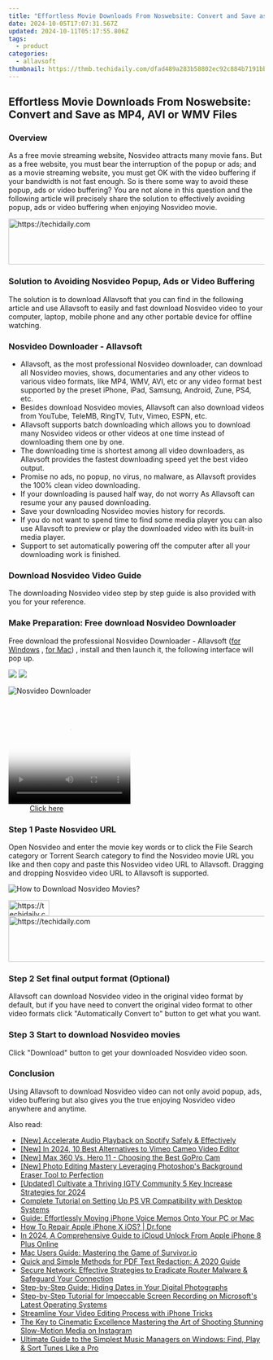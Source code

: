 ```yaml
---
title: "Effortless Movie Downloads From Noswebsite: Convert and Save as MP4, AVI or WMV Files"
date: 2024-10-05T17:07:31.567Z
updated: 2024-10-11T05:17:55.806Z
tags:
  - product
categories:
  - allavsoft
thumbnail: https://thmb.techidaily.com/dfad489a283b58802ec92c884b7191bbab4a284ecb771027987a79177a9a76e0.jpg
---
```


## Effortless Movie Downloads From Noswebsite: Convert and Save as MP4, AVI or WMV Files

### Overview

As a free movie streaming website, Nosvideo attracts many movie fans. But as a free website, you must bear the interruption of the popup or ads; and as a movie streaming website, you must get OK with the video buffering if your bandwidth is not fast enough. So is there some way to avoid these popup, ads or video buffering? You are not alone in this question and the following article will precisely share the solution to effectively avoiding popup, ads or video buffering when enjoying Nosvideo movie.

<!-- affiliate ads begin -->
<a href="https://appsumo.8odi.net/c/5597632/2118306/7443" target="_top" id="2118306">
  <img src="//a.impactradius-go.com/display-ad/7443-2118306" border="0" alt="https://techidaily.com" width="728" height="90"/>
</a>
<img height="0" width="0" src="https://appsumo.8odi.net/i/5597632/2118306/7443" style="position:absolute;visibility:hidden;" border="0" />
<!-- affiliate ads end -->

### Solution to Avoiding Nosvideo Popup, Ads or Video Buffering

The solution is to download Allavsoft that you can find in the following article and use Allavsoft to easily and fast download Nosvideo video to your computer, laptop, mobile phone and any other portable device for offline watching.

### Nosvideo Downloader - Allavsoft

* Allavsoft, as the most professional Nosvideo downloader, can download all Nosvideo movies, shows, documentaries and any other videos to various video formats, like MP4, WMV, AVI, etc or any video format best supported by the preset iPhone, iPad, Samsung, Android, Zune, PS4, etc.
* Besides download Nosvideo movies, Allavsoft can also download videos from YouTube, TeleMB, RingTV, Tutv, Vimeo, ESPN, etc.
* Allavsoft supports batch downloading which allows you to download many Nosvideo videos or other videos at one time instead of downloading them one by one.
* The downloading time is shortest among all video downloaders, as Allavsoft provides the fastest downloading speed yet the best video output.
* Promise no ads, no popup, no virus, no malware, as Allavsoft provides the 100% clean video downloading.
* If your downloading is paused half way, do not worry As Allavsoft can resume your any paused downloading.
* Save your downloading Nosvideo movies history for records.
* If you do not want to spend time to find some media player you can also use Allavsoft to preview or play the downloaded video with its built-in media player.
* Support to set automatically powering off the computer after all your downloading work is finished.

### Download Nosvideo Video Guide

The downloading Nosvideo video step by step guide is also provided with you for your reference.

### Make Preparation: Free download Nosvideo Downloader

Free download the professional Nosvideo Downloader - Allavsoft ([for Windows](https://tools.techidaily.com/allavsoft/products/) , [for Mac](https://tools.techidaily.com/allavsoft/products/)) , install and then launch it, the following interface will pop up.

[![](https://www.allavsoft.com/how-to/../images/how-to/free-download-win.jpg)](https://tools.techidaily.com/allavsoft/products/) [![](https://www.allavsoft.com/how-to/../images/how-to/free-download-mac.jpg)](https://tools.techidaily.com/allavsoft/products/)

![Nosvideo Downloader](https://www.allavsoft.com/how-to/../images/allavsoft/screen-shot-600.jpg)

<!-- affiliate ads begin -->
<span id="1912746">
					<video width="240" height="200" style="cursor:pointer"
           poster="//a.impactradius-go.com/display-clicktoplayimage/1912746.png"
           onclick="if(!this.playClicked){this.play();this.setAttribute('controls',true);this.playClicked=true;}">
	   <source src="//a.impactradius-go.com/display-ad/20231-1912746">
	   <img src="//a.impactradius-go.com/display-clicktoplayimage/1912746.png" style="border: none; height: 100%; width: 100%; object-fit: contain">
	</video>
	<div style="width:150px;text-align:center"><a href="javascript:window.open(decodeURIComponent('https%3A%2F%2Fmindmanager.sjv.io%2Fc%2F5597632%2F1912746%2F20231'), '_blank');void(0);">Click here</a></div>
</span>
<img height="0" width="0" src="https://imp.pxf.io/i/5597632/1912746/20231" style="position:absolute;visibility:hidden;" border="0" />
<!-- affiliate ads end -->

### Step 1 Paste Nosvideo URL

Open Nosvideo and enter the movie key words or to click the File Search category or Torrent Search category to find the Nosvideo movie URL you like and then copy and paste this Nosvideo video URL to Allavsoft. Dragging and dropping Nosvideo video URL to Allavsoft is supported.

![How to Download Nosvideo Movies?](https://www.allavsoft.com/how-to/../images/how-to/download-rtmp-video/download-rtmp-video.jpg)

<!-- affiliate ads begin -->
<a href="https://25home.pxf.io/c/5597632/2148634/16836" target="_top" id="2148634">
  <img src="//a.impactradius-go.com/display-ad/16836-2148634" border="0" alt="https://techidaily.com" width="80" height="31"/>
</a>
<img height="0" width="0" src="https://25home.pxf.io/i/5597632/2148634/16836" style="position:absolute;visibility:hidden;" border="0" />
<!-- affiliate ads end -->

<!-- affiliate ads begin -->
<a href="https://arkmc.pxf.io/c/5597632/352555/5172" target="_top" id="352555">
  <img src="//a.impactradius-go.com/display-ad/5172-352555" border="0" alt="https://techidaily.com" width="720" height="90"/>
</a>
<img height="0" width="0" src="https://arkmc.pxf.io/i/5597632/352555/5172" style="position:absolute;visibility:hidden;" border="0" />
<!-- affiliate ads end -->

### Step 2 Set final output format (Optional)

Allavsoft can download Nosvideo video in the original video format by default, but if you have need to convert the original video format to other video formats click "Automatically Convert to" button to get what you want.

### Step 3 Start to download Nosvideo movies

Click "Download" button to get your downloaded Nosvideo video soon.

### Conclusion

Using Allavsoft to download Nosvideo video can not only avoid popup, ads, video buffering but also gives you the true enjoying Nosvideo video anywhere and anytime.

<ins class="adsbygoogle"
     style="display:block"
     data-ad-format="autorelaxed"
     data-ad-client="ca-pub-7571918770474297"
     data-ad-slot="1223367746"></ins>

<ins class="adsbygoogle"
     style="display:block"
     data-ad-client="ca-pub-7571918770474297"
     data-ad-slot="8358498916"
     data-ad-format="auto"
     data-full-width-responsive="true"></ins>

<span class="atpl-alsoreadstyle">Also read:</span>
<div><ul>
<li><a href="https://fox-glue.techidaily.com/new-accelerate-audio-playback-on-spotify-safely-and-effectively/"><u>[New] Accelerate Audio Playback on Spotify Safely & Effectively</u></a></li>
<li><a href="https://vimeo-videos.techidaily.com/new-in-2024-10-best-alternatives-to-vimeo-cameo-video-editor/"><u>[New] In 2024, 10 Best Alternatives to Vimeo Cameo Video Editor</u></a></li>
<li><a href="https://extra-guidance.techidaily.com/new-max-360-vs-hero-11-choosing-the-best-gopro-cam/"><u>[New] Max 360 Vs. Hero 11 - Choosing the Best GoPro Cam</u></a></li>
<li><a href="https://extra-approaches.techidaily.com/new-photo-editing-mastery-leveraging-photoshops-background-eraser-tool-to-perfection/"><u>[New] Photo Editing Mastery Leveraging Photoshop's Background Eraser Tool to Perfection</u></a></li>
<li><a href="https://instagram-video-recordings.techidaily.com/updated-cultivate-a-thriving-igtv-community-5-key-increase-strategies-for-2024/"><u>[Updated] Cultivate a Thriving IGTV Community 5 Key Increase Strategies for 2024</u></a></li>
<li><a href="https://technical-tips.techidaily.com/complete-tutorial-on-setting-up-ps-vr-compatibility-with-desktop-systems/"><u>Complete Tutorial on Setting Up PS VR Compatibility with Desktop Systems</u></a></li>
<li><a href="https://discover-exceptional.techidaily.com/guide-effortlessly-moving-iphone-voice-memos-onto-your-pc-or-mac/"><u>Guide: Effortlessly Moving iPhone Voice Memos Onto Your PC or Mac</u></a></li>
<li><a href="https://techidaily.com/how-to-repair-apple-iphone-x-ios-drfone-by-drfone-ios-system-repair-ios-system-repair/"><u>How To Repair Apple iPhone X iOS? | Dr.fone</u></a></li>
<li><a href="https://activate-lock.techidaily.com/in-2024-a-comprehensive-guide-to-icloud-unlock-from-apple-iphone-8-plus-online-by-drfone-ios/"><u>In 2024, A Comprehensive Guide to iCloud Unlock From Apple iPhone 8 Plus Online</u></a></li>
<li><a href="https://discover-exceptional.techidaily.com/mac-users-guide-mastering-the-game-of-survivorio/"><u>Mac Users Guide: Mastering the Game of Survivor.io</u></a></li>
<li><a href="https://discover-exceptional.techidaily.com/quick-and-simple-methods-for-pdf-text-redaction-a-2020-guide/"><u>Quick and Simple Methods for PDF Text Redaction: A 2020 Guide</u></a></li>
<li><a href="https://discover-exceptional.techidaily.com/secure-network-effective-strategies-to-eradicate-router-malware-and-safeguard-your-connection/"><u>Secure Network: Effective Strategies to Eradicate Router Malware & Safeguard Your Connection</u></a></li>
<li><a href="https://discover-exceptional.techidaily.com/step-by-step-guide-hiding-dates-in-your-digital-photographs/"><u>Step-by-Step Guide: Hiding Dates in Your Digital Photographs</u></a></li>
<li><a href="https://discover-exceptional.techidaily.com/step-by-step-tutorial-for-impeccable-screen-recording-on-microsofts-latest-operating-systems/"><u>Step-by-Step Tutorial for Impeccable Screen Recording on Microsoft's Latest Operating Systems</u></a></li>
<li><a href="https://discover-exceptional.techidaily.com/streamline-your-video-editing-process-with-iphone-tricks/"><u>Streamline Your Video Editing Process with iPhone Tricks</u></a></li>
<li><a href="https://instagram-videos.techidaily.com/the-key-to-cinematic-excellence-mastering-the-art-of-shooting-stunning-slow-motion-media-on-instagram/"><u>The Key to Cinematic Excellence Mastering the Art of Shooting Stunning Slow-Motion Media on Instagram</u></a></li>
<li><a href="https://discover-exceptional.techidaily.com/ultimate-guide-to-the-simplest-music-managers-on-windows-find-play-and-sort-tunes-like-a-pro/"><u>Ultimate Guide to the Simplest Music Managers on Windows: Find, Play & Sort Tunes Like a Pro</u></a></li>
</ul></div>

